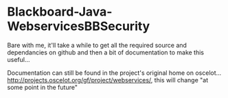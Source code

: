 Blackboard-Java-WebservicesBBSecurity
=====================================

Bare with me, it'll take a while to get all the required source and dependancies on github and then a bit of documentation to make this useful...

Documentation can still be found in the project's original home on oscelot... http://projects.oscelot.org/gf/project/webservices/, this will change "at some point in the future"
